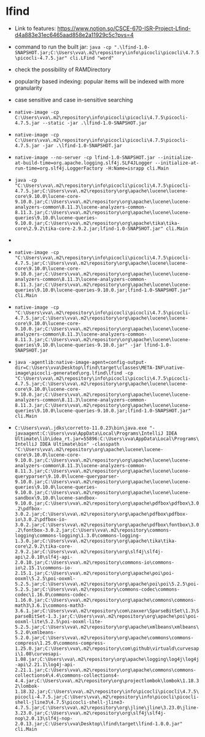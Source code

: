 # lfind

- Link to features: https://www.notion.so/CSCE-670-ISR-Project-Lfind-d4a883e31ec6465aad858e2a11929c5c?pvs=4
- command to run the built jar: `java -cp ".\lfind-1.0-SNAPSHOT.jar;C:\Users\vva\.m2\repository\info\picocli\picocli\4.7.5\picocli-4.7.5.jar" cli.LFind "word"`
- check the possibility of RAMDirectory
- popularity based indexing: popular items will be indexed with more granularity
- case sensitive and case in-sensitive searching
- `native-image -cp C:\Users\vva\.m2\repository\info\picocli\picocli\4.7.5\picocli-4.7.5.jar --static -jar .\lfind-1.0-SNAPSHOT.jar`
- `native-image -cp C:\Users\vva\.m2\repository\info\picocli\picocli\4.7.5\picocli-4.7.5.jar -jar .\lfind-1.0-SNAPSHOT.jar`
- `native-image --no-server -cp lfind-1.0-SNAPSHOT.jar --initialize-at-build-time=org.apache.logging.slf4j.SLF4JLogger --initialize-at-run-time=org.slf4j.LoggerFactory -H:Name=israpp cli.Main`

- `java -cp "C:\Users\vva\.m2\repository\info\picocli\picocli\4.7.5\picocli-4.7.5.jar;C:\Users\vva\.m2\repository\org\apache\lucene\lucene-core\9.10.0\lucene-core-9.10.0.jar;C:\Users\vva\.m2\repository\org\apache\lucene\lucene-analyzers-common\8.11.3\lucene-analyzers-common-8.11.3.jar;C:\Users\vva\.m2\repository\org\apache\lucene\lucene-queries\9.10.0\lucene-queries-9.10.0.jar;C:\Users\vva\.m2\repository\org\apache\tika\tika-core\2.9.2\tika-core-2.9.2.jar;lfind-1.0-SNAPSHOT.jar" cli.Main`
- 
- `native-image -cp "C:\Users\vva\.m2\repository\info\picocli\picocli\4.7.5\picocli-4.7.5.jar;C:\Users\vva\.m2\repository\org\apache\lucene\lucene-core\9.10.0\lucene-core-9.10.0.jar;C:\Users\vva\.m2\repository\org\apache\lucene\lucene-analyzers-common\8.11.3\lucene-analyzers-common-8.11.3.jar;C:\Users\vva\.m2\repository\org\apache\lucene\lucene-queries\9.10.0\lucene-queries-9.10.0.jar;lfind-1.0-SNAPSHOT.jar" cli.Main`
- `native-image -cp "C:\Users\vva\.m2\repository\info\picocli\picocli\4.7.5\picocli-4.7.5.jar;C:\Users\vva\.m2\repository\org\apache\lucene\lucene-core\9.10.0\lucene-core-9.10.0.jar;C:\Users\vva\.m2\repository\org\apache\lucene\lucene-analyzers-common\8.11.3\lucene-analyzers-common-8.11.3.jar;C:\Users\vva\.m2\repository\org\apache\lucene\lucene-queries\9.10.0\lucene-queries-9.10.0.jar" -jar lfind-1.0-SNAPSHOT.jar`
- `java -agentlib:native-image-agent=config-output-dir=C:\Users\vva\Desktop\lfind\target\classes\META-INF\native-image\picocli-generated\org.lfind\lfind -cp "C:\Users\vva\.m2\repository\info\picocli\picocli\4.7.5\picocli-4.7.5.jar;C:\Users\vva\.m2\repository\org\apache\lucene\lucene-core\9.10.0\lucene-core-9.10.0.jar;C:\Users\vva\.m2\repository\org\apache\lucene\lucene-analyzers-common\8.11.3\lucene-analyzers-common-8.11.3.jar;C:\Users\vva\.m2\repository\org\apache\lucene\lucene-queries\9.10.0\lucene-queries-9.10.0.jar;lfind-1.0-SNAPSHOT.jar" cli.Main`

- `C:\Users\vva\.jdks\corretto-11.0.23\bin\java.exe "-javaagent:C:\Users\vva\AppData\Local\Programs\IntelliJ IDEA Ultimate\lib\idea_rt.jar=55896:C:\Users\vva\AppData\Local\Programs\IntelliJ IDEA Ultimate\bin" -classpath "C:\Users\vva\.m2\repository\org\apache\lucene\lucene-core\9.10.0\lucene-core-9.10.0.jar;C:\Users\vva\.m2\repository\org\apache\lucene\lucene-analyzers-common\8.11.3\lucene-analyzers-common-8.11.3.jar;C:\Users\vva\.m2\repository\org\apache\lucene\lucene-queryparser\9.10.0\lucene-queryparser-9.10.0.jar;C:\Users\vva\.m2\repository\org\apache\lucene\lucene-queries\9.10.0\lucene-queries-9.10.0.jar;C:\Users\vva\.m2\repository\org\apache\lucene\lucene-sandbox\9.10.0\lucene-sandbox-9.10.0.jar;C:\Users\vva\.m2\repository\org\apache\pdfbox\pdfbox\3.0.2\pdfbox-3.0.2.jar;C:\Users\vva\.m2\repository\org\apache\pdfbox\pdfbox-io\3.0.2\pdfbox-io-3.0.2.jar;C:\Users\vva\.m2\repository\org\apache\pdfbox\fontbox\3.0.2\fontbox-3.0.2.jar;C:\Users\vva\.m2\repository\commons-logging\commons-logging\1.3.0\commons-logging-1.3.0.jar;C:\Users\vva\.m2\repository\org\apache\tika\tika-core\2.9.2\tika-core-2.9.2.jar;C:\Users\vva\.m2\repository\org\slf4j\slf4j-api\2.0.10\slf4j-api-2.0.10.jar;C:\Users\vva\.m2\repository\commons-io\commons-io\2.15.1\commons-io-2.15.1.jar;C:\Users\vva\.m2\repository\org\apache\poi\poi-ooxml\5.2.5\poi-ooxml-5.2.5.jar;C:\Users\vva\.m2\repository\org\apache\poi\poi\5.2.5\poi-5.2.5.jar;C:\Users\vva\.m2\repository\commons-codec\commons-codec\1.16.0\commons-codec-1.16.0.jar;C:\Users\vva\.m2\repository\org\apache\commons\commons-math3\3.6.1\commons-math3-3.6.1.jar;C:\Users\vva\.m2\repository\com\zaxxer\SparseBitSet\1.3\SparseBitSet-1.3.jar;C:\Users\vva\.m2\repository\org\apache\poi\poi-ooxml-lite\5.2.5\poi-ooxml-lite-5.2.5.jar;C:\Users\vva\.m2\repository\org\apache\xmlbeans\xmlbeans\5.2.0\xmlbeans-5.2.0.jar;C:\Users\vva\.m2\repository\org\apache\commons\commons-compress\1.25.0\commons-compress-1.25.0.jar;C:\Users\vva\.m2\repository\com\github\virtuald\curvesapi\1.08\curvesapi-1.08.jar;C:\Users\vva\.m2\repository\org\apache\logging\log4j\log4j-api\2.21.1\log4j-api-2.21.1.jar;C:\Users\vva\.m2\repository\org\apache\commons\commons-collections4\4.4\commons-collections4-4.4.jar;C:\Users\vva\.m2\repository\org\projectlombok\lombok\1.18.32\lombok-1.18.32.jar;C:\Users\vva\.m2\repository\info\picocli\picocli\4.7.5\picocli-4.7.5.jar;C:\Users\vva\.m2\repository\info\picocli\picocli-shell-jline3\4.7.5\picocli-shell-jline3-4.7.5.jar;C:\Users\vva\.m2\repository\org\jline\jline\3.23.0\jline-3.23.0.jar;C:\Users\vva\.m2\repository\org\slf4j\slf4j-nop\2.0.13\slf4j-nop-2.0.13.jar;C:\Users\vva\Desktop\lfind\target\lfind-1.0.0.jar" cli.Main`